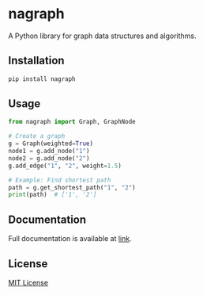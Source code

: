 # nagraph

A Python library for graph data structures and algorithms.

## Installation

```bash
pip install nagraph
```

## Usage

```py
from nagraph import Graph, GraphNode

# Create a graph
g = Graph(weighted=True)
node1 = g.add_node("1")
node2 = g.add_node("2")
g.add_edge("1", "2", weight=1.5)

# Example: Find shortest path
path = g.get_shortest_path("1", "2")
print(path)  # ['1', '2']
```

## Documentation

Full documentation is available at [link]().

## License

[MIT License](LICENSE)
